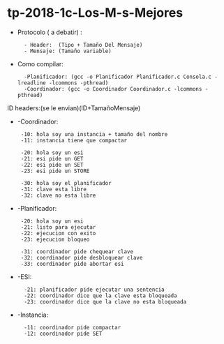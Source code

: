 # tp-2018-1c-Los-M-s-Mejores

* Protocolo ( a debatir)  : 

		- Header:  (Tipo + Tamaño Del Mensaje)
		- Mensaje: (Tamaño variable)

* Como compilar:

 		-Planificador: (gcc -o Planificador Planificador.c Consola.c -lreadline -lcommons -pthread)
 		-Coordinador: (gcc -o Coordinador Coordinador.c -lcommons -pthread)

ID headers:(se le envian)(ID+TamañoMensaje)
 * -Coordinador:

  		-10: hola soy una instancia + tamaño del nombre
  		-11: instancia tiene que compactar
		
  		-20: hola soy un esi
  		-21: esi pide un GET
  		-22: esi pide un SET
  		-23: esi pide un STORE
		
  		-30: hola soy el planificador
  		-31: clave esta libre
  		-32: clave no esta libre


 * -Planificador:

  		-20: hola soy un esi
  		-21: listo para ejecutar
  		-22: ejecucion con exito
  		-23: ejecucion bloqueo
  
  		-31: coordinador pide chequear clave  
  		-32: coordinador pide desbloquear clave
  		-33: coordinador pide abortar esi

* -ESI:
		
		-21: planificador pide ejecutar una sentencia
		-22: coordinador dice que la clave esta bloqueada
		-23: coordinador dice que la clave no esta bloqueada
		
* -Instancia:

		-11: coordinador pide compactar
		-12: coordinador pide SET
